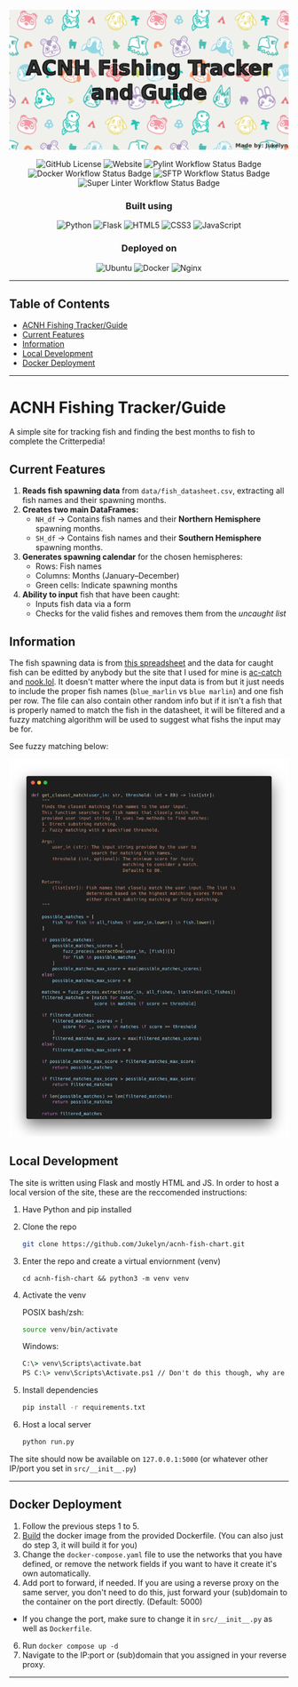 ![Repo Banner](https://github.com/Jukelyn/acnh-fish-chart/blob/main/static/images/repo_banner.png?raw=true&v=2)

<div align="center">
   
   ![GitHub License](https://img.shields.io/github/license/Jukelyn/acnh-fish-chart?label=Licensing&color=springgreen)
   ![Website](https://img.shields.io/website?url=https%3A%2F%2Facnh-fish.jukelyn.com&up_message=Up&up_color=springgreen&down_color=crimson&down_message=Down&label=Site%20Status&cacheSeconds=10)
   ![Pylint Workflow Status Badge](https://github.com/Jukelyn/acnh-fish-chart/actions/workflows/pylint.yaml/badge.svg?color=springgreen)
   ![Docker Workflow Status Badge](https://github.com/Jukelyn/acnh-fish-chart/actions/workflows/restart_docker.yaml/badge.svg?color=springgreen)
   ![SFTP Workflow Status Badge](https://github.com/Jukelyn/acnh-fish-chart/actions/workflows/sftp.yaml/badge.svg?color=springgreen)
   ![Super Linter Workflow Status Badge](https://github.com/Jukelyn/acnh-fish-chart/actions/workflows/super-linter.yaml/badge.svg?color=springgreen)

### Built using

![Python](https://img.shields.io/badge/python-3670A0?style=flat&logo=python&logoColor=ffdd54)
![Flask](https://img.shields.io/badge/flask-%23000.svg?style=flat&logo=flask&logoColor=white)
![HTML5](https://img.shields.io/badge/html5-%23E34F26.svg?style=flat&logo=html5&logoColor=white)
![CSS3](https://img.shields.io/badge/css3-%231572B6.svg?style=flat&logo=css3&logoColor=white)
![JavaScript](https://img.shields.io/badge/javascript-%23323330.svg?style=flat&logo=javascript&logoColor=%23F7DF1E)

### Deployed on

![Ubuntu](https://img.shields.io/badge/Ubuntu-E95420?style=flat&logo=ubuntu&logoColor=white)
![Docker](https://img.shields.io/badge/docker-%230db7ed.svg?style=flat&logo=docker&logoColor=white)
![Nginx](https://img.shields.io/badge/nginx-%23009639.svg?style=flat&logo=nginx&logoColor=white)

</div>
<hr />

## Table of Contents

- [ACNH Fishing Tracker/Guide](#acnh-fishing-trackerguide)
- [Current Features](#current-features)
- [Information](#information)
- [Local Development](#local-development)
- [Docker Deployment](#docker-deployment)

<hr />

# ACNH Fishing Tracker/Guide

A simple site for tracking fish and finding the best months to fish to complete the Critterpedia!

## Current Features

1. **Reads fish spawning data** from `data/fish_datasheet.csv`, extracting all fish names and their spawning months.
2. **Creates two main DataFrames:**
   - `NH_df` → Contains fish names and their **Northern Hemisphere** spawning months.
   - `SH_df` → Contains fish names and their **Southern Hemisphere** spawning months.
3. **Generates spawning calendar** for the chosen hemispheres:
   - Rows: Fish names
   - Columns: Months (January–December)
   - Green cells: Indicate spawning months
4. **Ability to input** fish that have been caught:
   - Inputs fish data via a form
   - Checks for the valid fishes and removes them from the _uncaught list_

## Information

The fish spawning data is from [this spreadsheet](https://docs.google.com/spreadsheets/d/e/2PACX-1vTGrIfAI5ybCvaiIux5kEbermRFZe6aooAs7I1iVrJF27DrXSOJQxxEcQXzIw6KRacx1721da2oN2SM/pubhtml)
and the data for caught fish can be editted by anybody but the site that I used for mine is
[ac-catch](https://ac-catch.com/) and [nook.lol](https://nook.lol/).
It doesn't matter where the input data is from but it just needs to include the proper
fish names (`blue_marlin` vs `blue marlin`) and one fish per row. The file can also
contain other random info but if it isn't a fish that is properly named to match the fish in the datasheet, it will be filtered and a fuzzy matching algorithm will be used to suggest what fishs the input may be for.

See fuzzy matching below:

<div align="center">

![Method img](https://github.com/Jukelyn/acnh-fish-chart/blob/main/static/images/get_closest_match_image_transparent.png)

</div>

## Local Development

The site is written using Flask and mostly HTML and JS. In order to host a local version of the site, these are the reccomended instructions:

1. Have Python and pip installed
2. Clone the repo

   ```bash
   git clone https://github.com/Jukelyn/acnh-fish-chart.git

   ```
3. Enter the repo and create a virtual enviornment (venv)

   ```
   cd acnh-fish-chart && python3 -m venv venv

   ```
4. Activate the venv

   POSIX bash/zsh:
   ```bash
   source venv/bin/activate
   ```
   Windows:
   ```cmd
   C:\> venv\Scripts\activate.bat
   PS C:\> venv\Scripts\Activate.ps1 // Don't do this though, why are you using PowerShell?
   ```
5. Install dependencies
   ```bash
   pip install -r requirements.txt
   ```
6. Host a local server
   ```bash
   python run.py
   ```
The site should now be available on `127.0.0.1:5000` (or whatever other IP/port you set in `src/__init__.py`)

<hr />

## Docker Deployment

1. Follow the previous steps 1 to 5.
2. [Build](https://docs.docker.com/build/concepts/dockerfile/#building) the docker image from the provided Dockerfile. (You can also just do step 3, it will build it for you)
3. Change the `docker-compose.yaml` file to use the networks that you have defined, or remove the network fields if you want to have it create it's own automatically.
4. Add port to forward, if needed. If you are using a reverse proxy on the same server, you don't need to do this, just forward your (sub)domain to the container on the port directly. (Default: 5000)
- If you change the port, make sure to change it in `src/__init__.py` as well as `Dockerfile`.
6. Run `docker compose up -d`
7. Navigate to the IP:port or (sub)domain that you assigned in your reverse proxy.

<hr />
